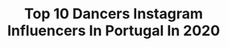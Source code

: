 ---
title: Top 10 Dancers Instagram Influencers In Portugal In 2020
description: >-
  Find top dancers Instagram influencers in Portugal in 2020. Most popular hashtags: #fashionista #homemade #fashion #blond.
platform: Instagram
profiles:
  - username: "camilaenribeiro4"
    fullname: >-
      𝐂𝐀𝐌𝐈𝐋𝐀 𝐑𝐈𝐁𝐄𝐈𝐑𝐎
    location: "Portugal"
    followers: 11691
    engagement: 1448
    commentsToLikes: 0.156284
    id: ck8t6vzaoevei0j78vudxk1mz
    verified: false
    hashtags: "#lookoftheday, #carnaval2020, #mylook, #instastyle"
  - username: "caro.lina.gil"
    fullname: >-
      Cäro
    location: "Portugal"
    followers: 9654
    engagement: 1433
    commentsToLikes: 0.083478
    id: ck0u0x6rzv5ow0i19vvpq2udd
    verified: false
    hashtags: "#door, #graffiti, #loveyourself, #caisdosodre"
  - username: "allexiamatos"
    fullname: >-
      ⠀⠀⠀⠀⠀⠀⠀⠀⠀⠀⠀  Alexia Matos
    location: "Portugal"
    followers: 6705
    engagement: 548
    commentsToLikes: 0.205369
    id: ck9wfei37oijr0j780e5jarud
    verified: false
    hashtags: "#hapyness, #receitas, #happymoments, #vaificartudobem"
  - username: "claudiadias.oficial"
    fullname: >-
      𝙲𝚕𝚊𝚞𝚍𝚒𝚊 𝙳𝚒𝚊𝚜
    location: "Portugal"
    followers: 34298
    engagement: 1428
    commentsToLikes: 0.002823
    id: ck13bn882w8ri0i19lsl0rjse
    verified: false
    hashtags: ""
  - username: "carolinatabarramendes"
    fullname: >-
      Carolina Mendes
    location: "Portugal"
    followers: 7774
    engagement: 1074
    commentsToLikes: 0.016181
    id: ck0tzqh04r6y00i19a0uhira1
    verified: false
    hashtags: "#sumolsummerfest, #boutiquedosrelogios, #tb, #loveofmylife"
  - username: "house.of.labs"
    fullname: >-
      House of Labs
    location: "Portugal"
    followers: 41074
    engagement: 119
    commentsToLikes: 0.019971
    id: ck5hk1bixhm670i11pqnao483
    verified: false
    hashtags: "#empaz"
  - username: "sergioalegria22"
    fullname: >-
      Sérgio Alegria
    location: "Portugal"
    followers: 5226
    engagement: 1485
    commentsToLikes: 0.041997
    id: ck0tzqg9cr6uz0i198q432ez4
    verified: false
    hashtags: ""
  - username: "gina_zaf"
    fullname: >-
      Gina_Zafeiroudi🍑
    location: "Portugal"
    followers: 2577
    engagement: 1676
    commentsToLikes: 0.082451
    id: ck5pw20rlkpx20i116j9l419h
    verified: false
    hashtags: "#bomdia, #love, #homesweethome, #houseportrait"
  - username: "its_joanasousa"
    fullname: >-
      Joana Sousa (Mrs_skinny)
    location: "Portugal"
    followers: 56511
    engagement: 722
    commentsToLikes: 0.015095
    id: ck5qc3u1ooq0t0i11crf8nbu5
    verified: false
    hashtags: "#thursday, #mcbryan, #friday, #eternasacanagem"
  - username: "dianamatos"
    fullname: >-
      DIANA MATOS
    location: "Portugal"
    followers: 118674
    engagement: 604
    commentsToLikes: 0.014913
    id: ck5c9escvbax90i11ok8snu5w
    verified: true
    hashtags: "#day1s, #dontwastemytimechallenge, #quarantinechronicles, #quarantine"
---